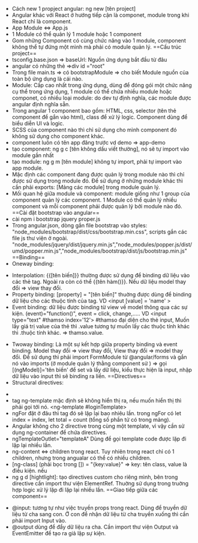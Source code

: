 - Cách new 1 propject angular: ng new [tên project]
- Angular khác với React ở hướng tiếp cận là componet, module trong khi React chỉ là component.
- App Module <=> App.js
- 1 Module có thể quản lý 1 module hoặc 1 component
- Gom những Component có cùng chức năng vào 1 module, component không thể tự đứng một mình mà phải có module quản lý.
==Cấu trúc project==
- tsconfig.base.json => baseUrl: Nguồn ứng dụng bắt đầu từ đâu
- angular có những thẻ <app-root> </app-root> =>div id ="root"
- Trong file main.ts => có bootstrapModule => cho biết Module nguồn của toàn bộ ứng dụng là cái nào.
- Module: Cấp cao nhất trong ứng dụng, dùng để đóng gói một chức năng cụ thể trong ứng dụng, 1 module có thể chứa nhiều module hoặc componet, có nhiều loại module: do dev tự định nghĩa, các module được angular định nghĩa sẵn.
- Trong angular 1 component bao gồm: HTML, css, selector (tên thẻ component để gắn vào html), class để xử lý logic. Component dùng để biểu diễn UI và logic.
- SCSS của component nào thì chỉ sử dụng cho mình component đó không sử dụng cho component khác.
- component luôn có tên app đăng trước vd demo => app-demo
- tạo component: ng g c [tên không dấu viết thường], nó sẽ tự import vào module gần nhất
- tạo module: ng g m [tên module] không tự import, phải tự import vào app module.
- Mặc định các component đang được quản lý trong module nào thì chỉ được sử dụng trong module đó. Để sử dụng ở những module khác thì cần phải exports: [Mảng các module] trong module quản lý.
- Mối quan hệ giữa module và component: module giống như 1 group của component quản lý các component. 1 Module có thể quản lý nhiều component và mỗi component phải được quản lý bởi module nào đó.
==Cài đặt bootstrap vào angular==
- cài npm i bootstrap jquery proper.js
- Trong angular.json, dòng gắn file bootstrap vào styles: "node_modules/bootstrap/dist/css/bootstrap.min.css", scripts gắn các file js thư viện ở ngoài. "node_modules/jquery/dist/jquery.min.js","node_modules/popper.js/dist/umd/popper.min.js","node_modules/bootstrap/dist/js/bootstrap.min.js"
==Binding==
- Oneway binding:
+ Interpolation: {{[tên biến]}} thường được sử dụng để binding dữ liệu vào các thẻ tag. Ngoài ra còn có thể {{tên hàm()}}. Nếu dữ liệu model thay đổi => view thay đổi.
+ Property binding: [property] = "[tên biến]" thuờng được dùng để binding dữ liệu cho các thuộc tính của tag. VD <input [value] = 'name' >
+ Event binding: dữ liệu được binding từ view về model thông qua các sự kiện. (event)="function()", event = click, change,..... VD <input type="text" #thamso index='12'> #thamso đại diện cho thẻ input, Muốn lấy giá trị value của thẻ thì .value tương tự muốn lấy các thuộc tính khác thì .thuộc tính khác. => thamso.value.
- Twoway binding: Là một sự kết hợp giữa property binding và event binding. Model thay đổi => view thay đổi, View thay đổi => model thay đổi. Để sử dụng thì phải import FormModule từ @angular/forms và gắn nó vào imports (ở module quản lý thằng component sử ) => gọi [(ngModel)]='tên biến' để set và lấy dữ liệu, kiểu thực hiện là input, nhập dữ liệu vào input thì sẽ binding ra liền. 
==Directives==
- Structural directives: 
+ 
+ tag ng-template mặc định sẽ không hiển thị ra, nếu muốn hiển thị thì phải gọi tới nó. <ng-template #loginTemplate>
+ ngFor đặt ở đâu thì tag đó sẽ lặp lại bao nhiêu lần. trong ngFor có let index = index, let total = count (tổng số phần tử có trong mảng).
+ Angular không cho 2 directive trong cùng một template, vì vậy cần sử dụng ng-container để chứa directives.
+ ngTemplateOutlet="templateA" Dùng để gọi template code được lặp đi lặp lại nhiều lần.
+ ng-content <=> children trong react.  Tuy nhiên trong react chỉ có 1 children, nhưng trong angualar có thể có nhiều children.
+ [ng-class] (phải bọc trong []) = "{key:value}" => key: tên class, value là điều kiện. nếu 
+ ng g d [hightlight]: tạo directives custom cho riêng mình, bên trong directive cần import thư viện ElementRef. Thuờng sử dụng trong truờng hợp logic xử lý lặp đi lặp lại nhiều lần.
==Giao tiếp giữa các component==
- @input: tương tự như việc truyền props trong react. Dùng để truyền dữ liệu từ cha sang con. Ở con để nhận dữ liệu từ cha truyền xuống thì cần phải import Input vào.
- @output dùng để đẩy dữ liệu ra cha. Cần import thư viện Output và EventEmitter để tạo ra giả lập sự kiện.